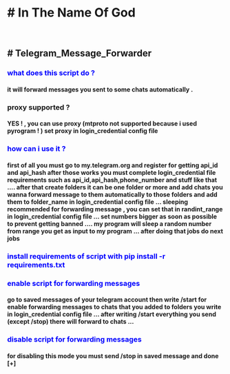 <h1># In The Name Of God</h1><br>
<h2># Telegram_Message_Forwarder</h2>
<h3 style="color:blue;">what does this script do ?</h3>
<h4>it will forward messages you sent to some chats automatically .</h4>
<h3>proxy supported ? </h3>
<h4>YES ! , you can use proxy (mtproto not supported because i used pyrogram ! )
set proxy in login_credential config file
</h4>
<h3 style="color:blue;">how can i use it ?</h3>
<h4>
first of all you must go to <b>my.telegram.org</b> and register for getting <b>api_id</b> and <b>api_hash</b>
after those works you must complete <b>login_credential</b> file requirements such as api_id,api_hash,phone_number and stuff like that ....
after that create folders it can be one folder or more and add chats you wanna forward message to them automatically to those folders and add them to folder_name in login_credential config file ...
sleeping recommended for forwarding message , you can set that in randint_range in login_credential config file ...
set numbers bigger as soon as possible to prevent getting banned ....
my program will sleep a random number from range you get as input to my program ...
after doing that jobs do next jobs 
</h4>
<h3 style="color:blue;">install requirements of script with <b>pip install -r requirements.txt</b> </h3>
<h3 style="color:blue;">enable script for forwarding messages</h3>
<h4>
go to saved messages of your telegram account then write /start for enable forwarding messages to chats that you added to folders you write in login_credential config file ...
after writing /start everything you send (except /stop) there will forward to chats ...
</h4>
<h3 style="color:blue;">disable script for forwarding messages </h3>
<h4>
for disabling this mode you must send /stop in saved message and done [+]
</h4>
</h4>
